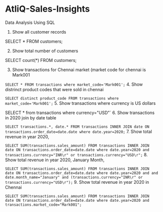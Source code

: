 # AtliQ-Sales-Insights
Data Analysis Using SQL

1. Show all customer records

SELECT * FROM customers;

2. Show total number of customers
  
 SELECT count(*) FROM customers;

3. Show transactions for Chennai market (market code for chennai is Mark001

`SELECT * FROM transactions where market_code='Mark001';`
4. Show distrinct product codes that were sold in chennai

`SELECT distinct product_code FROM transactions where market_code='Mark001';`
5. Show transactions where currency is US dollars

SELECT * from transactions where currency="USD"`
6. Show transactions in 2020 join by date table

`SELECT transactions.*, date.* FROM transactions INNER JOIN date ON transactions.order_date=date.date where date.year=2020;`
7. Show total revenue in year 2020,

`SELECT SUM(transactions.sales_amount) FROM transactions INNER JOIN date ON transactions.order_date=date.date where date.year=2020 and transactions.currency="INR\r" or transactions.currency="USD\r";`
8. Show total revenue in year 2020, January Month,

`SELECT SUM(transactions.sales_amount) FROM transactions INNER JOIN date ON transactions.order_date=date.date where date.year=2020 and and date.month_name="January" and (transactions.currency="INR\r" or transactions.currency="USD\r");`
9. Show total revenue in year 2020 in Chennai

`SELECT SUM(transactions.sales_amount) FROM transactions INNER JOIN date ON transactions.order_date=date.date where date.year=2020
and transactions.market_code="Mark001";`
